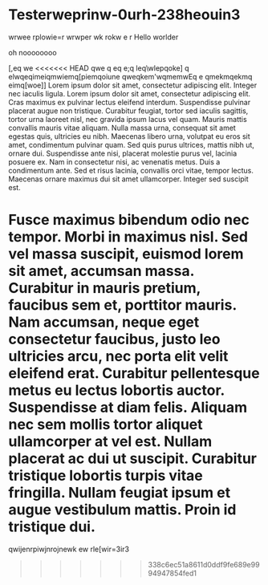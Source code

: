 # Testerweprinw-0urh-238heouin3
wrwee
rplowie=r
wrwper
wk
rokw
e
r
Hello worlder

oh noooooooo

[,eq
we
<<<<<<< HEAD
qwe
q
eq
e;q
leq\wlepqoke]
q
elwqeqimeiqmwiemq[piemqoiune
qweqkem'wqmemwEq
e
qmekmqekmq
eimq[woe]]
Lorem ipsum dolor sit amet, consectetur adipiscing elit. Integer nec iaculis ligula. Lorem ipsum dolor sit amet, consectetur adipiscing elit. Cras maximus ex pulvinar lectus eleifend interdum. Suspendisse pulvinar placerat augue non tristique. Curabitur feugiat, tortor sed iaculis sagittis, tortor urna laoreet nisl, nec gravida ipsum lacus vel quam. Mauris mattis convallis mauris vitae aliquam. Nulla massa urna, consequat sit amet egestas quis, ultricies eu nibh. Maecenas libero urna, volutpat eu eros sit amet, condimentum pulvinar quam. Sed quis purus ultrices, mattis nibh ut, ornare dui. Suspendisse ante nisi, placerat molestie purus vel, lacinia posuere ex. Nam in consectetur nisi, ac venenatis metus. Duis a condimentum ante. Sed et risus lacinia, convallis orci vitae, tempor lectus. Maecenas ornare maximus dui sit amet ullamcorper. Integer sed suscipit est.

Fusce maximus bibendum odio nec tempor. Morbi in maximus nisl. Sed vel massa suscipit, euismod lorem sit amet, accumsan massa. Curabitur in mauris pretium, faucibus sem et, porttitor mauris. Nam accumsan, neque eget consectetur faucibus, justo leo ultricies arcu, nec porta elit velit eleifend erat. Curabitur pellentesque metus eu lectus lobortis auctor. Suspendisse at diam felis. Aliquam nec sem mollis tortor aliquet ullamcorper at vel est. Nullam placerat ac dui ut suscipit. Curabitur tristique lobortis turpis vitae fringilla. Nullam feugiat ipsum et augue vestibulum mattis. Proin id tristique dui.
=======
qwijenrpiwjnrojnewk 
ew
rle[wir=3ir3
>>>>>>> 338c6ec51a8611d0ddf9fe689e9994947854fed1

